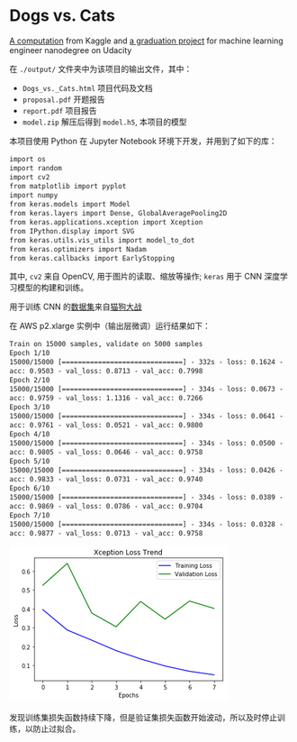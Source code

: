 # Dogs vs. Cats

[A computation](https://www.kaggle.com/c/dogs-vs-cats-redux-kernels-edition) from Kaggle and [a graduation project](https://github.com/nd009/capstone/tree/master/dog_vs_cat) for machine learning engineer nanodegree on Udacity 

在 `./output/` 文件夹中为该项目的输出文件，其中：

* `Dogs_vs._Cats.html` 项目代码及文档
* `proposal.pdf` 开题报告
* `report.pdf` 项目报告
* `model.zip` 解压后得到 `model.h5`, 本项目的模型

本项目使用 Python 在 Jupyter Notebook 环境下开发，并用到了如下的库：

```
import os
import random
import cv2
from matplotlib import pyplot
import numpy
from keras.models import Model
from keras.layers import Dense, GlobalAveragePooling2D
from keras.applications.xception import Xception
from IPython.display import SVG
from keras.utils.vis_utils import model_to_dot
from keras.optimizers import Nadam
from keras.callbacks import EarlyStopping
```

其中, `cv2` 来自 OpenCV, 用于图片的读取、缩放等操作; `keras` 用于 CNN 深度学习模型的构建和训练。

用于训练 CNN 的[数据集](https://www.kaggle.com/c/dogs-vs-cats-redux-kernels-edition/data)来自[猫狗大战](https://www.kaggle.com/c/dogs-vs-cats-redux-kernels-edition)

在 AWS p2.xlarge 实例中（输出层微调）运行结果如下：

```
Train on 15000 samples, validate on 5000 samples
Epoch 1/10
15000/15000 [==============================] - 332s - loss: 0.1624 - acc: 0.9503 - val_loss: 0.8713 - val_acc: 0.7998
Epoch 2/10
15000/15000 [==============================] - 334s - loss: 0.0673 - acc: 0.9759 - val_loss: 1.1316 - val_acc: 0.7266
Epoch 3/10
15000/15000 [==============================] - 334s - loss: 0.0641 - acc: 0.9761 - val_loss: 0.0521 - val_acc: 0.9800
Epoch 4/10
15000/15000 [==============================] - 334s - loss: 0.0500 - acc: 0.9805 - val_loss: 0.0646 - val_acc: 0.9758
Epoch 5/10
15000/15000 [==============================] - 334s - loss: 0.0426 - acc: 0.9833 - val_loss: 0.0731 - val_acc: 0.9740
Epoch 6/10
15000/15000 [==============================] - 334s - loss: 0.0389 - acc: 0.9869 - val_loss: 0.0786 - val_acc: 0.9704
Epoch 7/10
15000/15000 [==============================] - 334s - loss: 0.0328 - acc: 0.9877 - val_loss: 0.0713 - val_acc: 0.9758
```

![](./img/loss.png)

发现训练集损失函数持续下降，但是验证集损失函数开始波动，所以及时停止训练，以防止过拟合。
